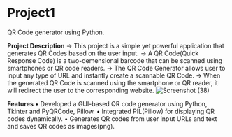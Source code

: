 # Project1
QR Code generator using Python.

**Project Description**
-> This project is a simple yet powerful application that generates QR Codes based on the user input.
-> A QR Code(Quick Response Code) is a two-demensional barcode that can be scanned using smartphones or QR code readers.
-> The QR Code Generator allows user to input any type of URL and instantly create a scannable QR Code.
-> When the generated QR Code is scanned using the smartphone or QR reader, it will redirect the user to the corresponding website.
![Screenshot (38)](https://github.com/user-attachments/assets/29f00894-91bf-4758-88ea-9787ae1515ca)

**Features**
•	Developed a GUI-based QR code generator using Python, Tkinter and PyQRCode, Pillow.
•	Integrated PIL(Pillow) for displaying QR codes dynamically.
•	Generates QR codes from user input URLs and text and saves QR codes as images(png).


